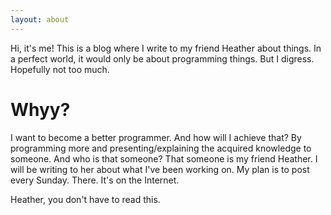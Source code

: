 ```yaml
---
layout: about
---
```


Hi, it's me! This is a blog where I write to my friend Heather about things. In
a perfect world, it would only be about programming things. But I digress.
Hopefully not too much.

# Whyy?
I want to become a better programmer. And how will I achieve that? By
programming more and presenting/explaining the acquired knowledge to someone.
And who is that someone? That someone is my friend Heather. I will be writing to
her about what I've been working on. My plan is to post every Sunday. There.
It's on the Internet. 

Heather, you don't have to read this.
